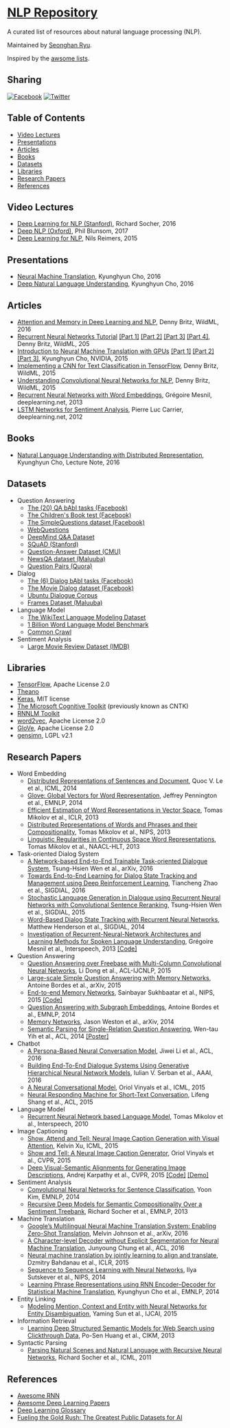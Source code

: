 # [NLP Repository](https://ryuseonghan.github.io/NLP-Repository)

A curated list of resources about natural language processing (NLP).

Maintained by [Seonghan Ryu](https://github.com/ryuseonghan).

Inspired by the [awsome lists](https://github.com/sindresorhus/awesome).

## Sharing

[![Facebook](https://github.com/ryuseonghan/NLP-Repository/blob/master/img/fb.png?raw=true)](https://www.facebook.com/sharer/sharer.php?u=https://ryuseonghan.github.io/NLP-Repository)
[![Twitter](https://github.com/ryuseonghan/NLP-Repository/blob/master/img/tt.png?raw=true)](http://twitter.com/home?status=https://ryuseonghan.github.io/NLP-Repository)

## Table of Contents

- [Video Lectures](#video-lectures)
- [Presentations](#presentations)
- [Articles](#articles)
- [Books](#books)
- [Datasets](#datasets)
- [Libraries](#libraries)
- [Research Papers](#research-papers)
- [References](#references)

## Video Lectures

- [Deep Learning for NLP (Stanford)](http://cs224d.stanford.edu/), Richard Socher, 2016
- [Deep NLP (Oxford)](https://github.com/oxford-cs-deepnlp-2017/lectures), Phil Blunsom, 2017 
- [Deep Learning for NLP](https://github.com/UKPLab/deeplearning4nlp-tutorial/tree/master/2015-10_Lecture), Nils Reimers, 2015

## Presentations

- [Neural Machine Translation](https://www.youtube.com/watch?v=z4CNmiLF-YU), Kyunghyun Cho, 2016
- [Deep Natural Language Understanding](https://www.youtube.com/watch?v=K_zKimkoVk8), Kyunghyun Cho, 2016

## Articles

- [Attention and Memory in Deep Learning and NLP](http://www.wildml.com/2016/01/attention-and-memory-in-deep-learning-and-nlp/), Denny Britz, WildML, 2016
- [Recurrent Neural Networks Tutorial](http://www.wildml.com/2015/09/recurrent-neural-networks-tutorial-part-1-introduction-to-rnns/) [[Part 1]](http://www.wildml.com/2015/09/recurrent-neural-networks-tutorial-part-1-introduction-to-rnns/) [[Part 2]](http://www.wildml.com/2015/09/recurrent-neural-networks-tutorial-part-2-implementing-a-language-model-rnn-with-python-numpy-and-theano/) [[Part 3]](http://www.wildml.com/2015/10/recurrent-neural-networks-tutorial-part-3-backpropagation-through-time-and-vanishing-gradients/) [[Part 4]](http://www.wildml.com/2015/10/recurrent-neural-network-tutorial-part-4-implementing-a-grulstm-rnn-with-python-and-theano/), Denny Britz, WildML, 205
- [Introduction to Neural Machine Translation with GPUs](https://devblogs.nvidia.com/parallelforall/introduction-neural-machine-translation-with-gpus/) [[Part 1]](https://devblogs.nvidia.com/parallelforall/introduction-neural-machine-translation-with-gpus/) [[Part 2]](https://devblogs.nvidia.com/parallelforall/introduction-neural-machine-translation-gpus-part-2/) [[Part 3]](https://devblogs.nvidia.com/parallelforall/introduction-neural-machine-translation-gpus-part-3/), Kyunghyun Cho, NVIDIA, 2015
- [Implementing a CNN for Text Classification in TensorFlow](http://www.wildml.com/2015/12/implementing-a-cnn-for-text-classification-in-tensorflow/), Denny Britz, WildML, 2015
- [Understanding Convolutional Neural Networks for NLP](http://www.wildml.com/2015/11/understanding-convolutional-neural-networks-for-nlp/), Denny Britz, WildML, 2015
- [Recurrent Neural Networks with Word Embeddings](http://www.deeplearning.net/tutorial/rnnslu.html),  Grégoire Mesnil, deeplearning.net, 2013
- [LSTM Networks for Sentiment Analysis](http://www.deeplearning.net/tutorial/lstm.html), Pierre Luc Carrier, deeplearning.net, 2012

## Books

- [Natural Language Understanding with Distributed Representation](https://arxiv.org/abs/1511.07916), Kyunghyun Cho, Lecture Note, 2016

## Datasets

- Question Answering
	- [The (20) QA bAbI tasks (Facebook)](https://research.fb.com/projects/babi/)
	- [The Children's Book test (Facebook)](https://research.fb.com/projects/babi/)
	- [The SimpleQuestions dataset (Facebook)](https://research.fb.com/projects/babi/)
	- [WebQuestions](http://www-nlp.stanford.edu/software/sempre/)
	- [DeepMind Q&A Dataset](http://cs.nyu.edu/~kcho/DMQA/)
	- [SQuAD (Stanford)](https://rajpurkar.github.io/SQuAD-explorer/)
	- [Question-Answer Dataset (CMU)](http://www.cs.cmu.edu/~ark/QA-data/)
	- [NewsQA dataset (Maluuba)](https://datasets.maluuba.com/NewsQA)
	- [Question Pairs (Quora)](https://data.quora.com/First-Quora-Dataset-Release-Question-Pairs)
- Dialog
	- [The (6) Dialog bAbI tasks (Facebook)](https://research.fb.com/projects/babi/)
	- [The Movie Dialog dataset (Facebook)](https://research.fb.com/projects/babi/)
	- [Ubuntu Dialogue Corpus](https://github.com/rkadlec/ubuntu-ranking-dataset-creator)
	- [Frames Dataset (Maluuba)](https://datasets.maluuba.com/Frames)
- Language Model
	- [The WikiText Language Modeling Dataset](https://metamind.io/research/the-wikitext-long-term-dependency-language-modeling-dataset/)
	- [1 Billion Word Language Model Benchmark](http://www.statmt.org/lm-benchmark/)
	- [Common Crawl](http://commoncrawl.org/the-data/)
- Sentiment Analysis
	- [Large Movie Review Dataset (IMDB)](http://ai.stanford.edu/~amaas/data/sentiment/)

## Libraries

- [TensorFlow](https://www.tensorflow.org/), Apache License 2.0
- [Theano](http://www.deeplearning.net/software/theano/)
- [Keras](https://keras.io/), MIT license
- [The Microsoft Cognitive Toolkit](https://www.microsoft.com/en-us/research/product/cognitive-toolkit/) (previously known as CNTK)
- [RNNLM Toolkit](http://www.fit.vutbr.cz/~imikolov/rnnlm/)
- [word2vec](https://code.google.com/p/word2vec/), Apache License 2.0
- [GloVe](https://github.com/stanfordnlp/GloVe), Apache License 2.0
- [gensimn](https://github.com/RaRe-Technologies/gensim), LGPL v2.1

## Research Papers
 
- Word Embedding
	- [Distributed Representations of Sentences and Document](https://arxiv.org/abs/1405.4053), Quoc V. Le et al., ICML, 2014
	- [Glove: Global Vectors for Word Representation](http://www-nlp.stanford.edu/pubs/glove.pdf), Jeffrey Pennington et al., EMNLP, 2014
	- [Efficient Estimation of Word Representations in Vector Space](http://arxiv.org/pdf/1301.3781.pdf), Tomas Mikolov et al., ICLR, 2013
	- [Distributed Representations of Words and Phrases and their Compositionality](http://arxiv.org/pdf/1310.4546.pdf), Tomas Mikolov et al., NIPS, 2013
	- [Linguistic Regularities in Continuous Space Word Representations](http://research.microsoft.com/pubs/189726/rvecs.pdf), Tomas Mikolov et al., NAACL-HLT, 2013
- Task-oriented Dialog System
	- [A Network-based End-to-End Trainable Task-oriented Dialogue System](https://arxiv.org/pdf/1604.04562v2.pdf), Tsung-Hsien Wen et al., arXiv, 2016
	- [Towards End-to-End Learning for Dialog State Tracking and Management using Deep Reinforcement Learning](https://arxiv.org/abs/1606.02560), Tiancheng Zhao et al., SIGDIAL, 2016
	- [Stochastic Language Generation in Dialogue using Recurrent Neural Networks with Convolutional Sentence Reranking](http://www.sigdial.org/workshops/conference16/proceedings/pdf/SIGDIAL39.pdf), Tsung-Hsien Wen et al., SIGDIAL, 2015
	- [Word-Based Dialog State Tracking with Recurrent Neural Networks](http://www.sigdial.org/workshops/sigdial2014/proceedings/pdf/W14-4340.pdf), Matthew Henderson et al., SIGDIAL, 2014
	- [Investigation of Recurrent-Neural-Network Architectures and Learning Methods for Spoken Language Understanding](https://www.microsoft.com/en-us/research/publication/investigation-of-recurrent-neural-network-architectures-and-learning-methods-for-spoken-language-understanding/), Grégoire Mesnil et al., Interspeech, 2013 [[Code]](https://github.com/mesnilgr/is13)
- Question Answering
	- [Question Answering over Freebase with Multi-Column Convolutional Neural Networks](http://www.anthology.aclweb.org/P/P15/P15-1026.pdf), Li Dong et al., ACL-IJCNLP, 2015
	- [Large-scale Simple Question Answering with Memory Networks](https://arxiv.org/abs/1506.02075), Antoine Bordes et al., arXiv, 2015
	- [End-to-end Memory Networks](https://arxiv.org/abs/1503.08895), Sainbayar Sukhbaatar et al., NIPS, 2015 [[Code]](https://github.com/facebook/MemNN)
	- [Question Answering with Subgraph Embeddings](https://arxiv.org/pdf/1406.3676v3.pdf), Antoine Bordes et al., EMNLP, 2014
	- [Memory Networks](https://arxiv.org/abs/1410.3916), Jason Weston et al., arXiv, 2014
	- [Semantic Parsing for Single-Relation Question Answering](https://aclweb.org/anthology/P/P14/P14-2105.pdf), Wen-tau Yih et al., ACL, 2014 [[Poster]](https://www.microsoft.com/en-us/research/wp-content/uploads/2016/02/ACL-14-SRQA-Poster.pdf)
- Chatbot
	- [A Persona-Based Neural Conversation Model](https://www.microsoft.com/en-us/research/publication/persona-based-neural-conversation-model/), Jiwei Li et al., ACL, 2016
	- [Building End-To-End Dialogue Systems Using Generative Hierarchical Neural Network Models](https://arxiv.org/abs/1507.04808), Iulian V. Serban et al., AAAI, 2016
	- [A Neural Conversational Model](https://arxiv.org/abs/1506.05869), Oriol Vinyals et al., ICML, 2015
	- [Neural Responding Machine for Short-Text Conversation](https://arxiv.org/abs/1503.02364), Lifeng Shang et al., ACL, 2015
- Language Model
	- [Recurrent Neural Network based Language Model](http://www.fit.vutbr.cz/research/groups/speech/publi/2010/mikolov_interspeech2010_IS100722.pdf), Tomas Mikolov et al., Interspeech, 2010
- Image Captioning
	- [Show, Attend and Tell: Neural Image Caption Generation with Visual Attention](https://arxiv.org/abs/1502.03044), Kelvin Xu, ICML, 2015
	- [Show and Tell: A Neural Image Caption Generator](https://arxiv.org/abs/1411.4555), Oriol Vinyals et al., CVPR, 2015
	- [Deep Visual-Semantic Alignments for Generating Image Descriptions](http://cs.stanford.edu/people/karpathy/cvpr2015.pdf), Andrej Karpathy et al., CVPR, 2015 [[Code]](https://github.com/karpathy/neuraltalk) [[Demo]](http://cs.stanford.edu/people/karpathy/deepimagesent/rankingdemo/)
- Sentiment Analysis
	- [Convolutional Neural Networks for Sentence Classification](https://arxiv.org/abs/1408.5882), Yoon Kim, EMNLP, 2014
	- [Recursive Deep Models for Semantic Compositionality Over a Sentiment Treebank](http://nlp.stanford.edu/~socherr/EMNLP2013_RNTN.pdf), Richard Socher et al., EMNLP, 2013
- Machine Translation
	- [Google’s Multilingual Neural Machine Translation System: Enabling Zero-Shot Translation](https://arxiv.org/abs/1611.04558), Melvin Johnson et al., arXiv, 2016
	- [A Character-level Decoder without Explicit Segmentation for Neural Machine Translation](https://www.aclweb.org/anthology/P/P16/P16-1160.pdf), Junyoung Chung et al., ACL, 2016
	- [Neural machine translation by jointly learning to align and translate](https://arxiv.org/abs/1409.0473), Dzmitry Bahdanau et al., ICLR, 2015
	- [Sequence to Sequence Learning with Neural Networks](https://papers.nips.cc/paper/5346-sequence-to-sequence-learning-with-neural-networks.pdf), Ilya Sutskever et al., NIPS, 2014
	- [Learning Phrase Representations using RNN Encoder–Decoder for Statistical Machine Translation](https://arxiv.org/abs/1406.1078), Kyunghyun Cho et al., EMNLP, 2014
- Entity Linking
	- [Modeling Mention, Context and Entity with Neural Networks for Entity Disambiguation](http://ir.hit.edu.cn/~dytang/paper/ijcai2015/ijcai15-yaming.pdf), Yaming Sun et al., IJCAI, 2015
- Information Retrieval
	- [Learning Deep Structured Semantic Models for Web Search using Clickthrough Data](http://dl.acm.org/citation.cfm?id=2505665), Po-Sen Huang et al., CIKM, 2013
- Syntactic Parsing
	- [Parsing Natural Scenes and Natural Language with Recursive Neural Networks](http://ai.stanford.edu/~ang/papers/icml11-ParsingWithRecursiveNeuralNetworks.pdf), Richard Socher et al., ICML, 2011

## References

- [Awesome RNN](https://github.com/kjw0612/awesome-rnn)
- [Awesome Deep Learning Papers](https://github.com/terryum/awesome-deep-learning-papers/)
- [Deep Learning Glossary](http://www.wildml.com/deep-learning-glossary/)
- [Fueling the Gold Rush: The Greatest Public Datasets for AI](https://medium.com/startup-grind/fueling-the-ai-gold-rush-7ae438505bc2#.gt16rgbjr)